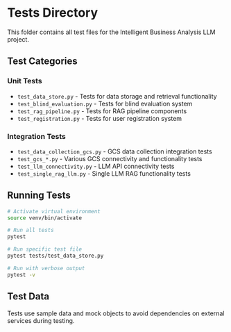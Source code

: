 # Tests Directory

This folder contains all test files for the Intelligent Business Analysis LLM project.

## Test Categories

### Unit Tests
- `test_data_store.py` - Tests for data storage and retrieval functionality
- `test_blind_evaluation.py` - Tests for blind evaluation system
- `test_rag_pipeline.py` - Tests for RAG pipeline components
- `test_registration.py` - Tests for user registration system

### Integration Tests
- `test_data_collection_gcs.py` - GCS data collection integration tests
- `test_gcs_*.py` - Various GCS connectivity and functionality tests
- `test_llm_connectivity.py` - LLM API connectivity tests
- `test_single_rag_llm.py` - Single LLM RAG functionality tests

## Running Tests

```bash
# Activate virtual environment
source venv/bin/activate

# Run all tests
pytest

# Run specific test file
pytest tests/test_data_store.py

# Run with verbose output
pytest -v
```

## Test Data
Tests use sample data and mock objects to avoid dependencies on external services during testing. 